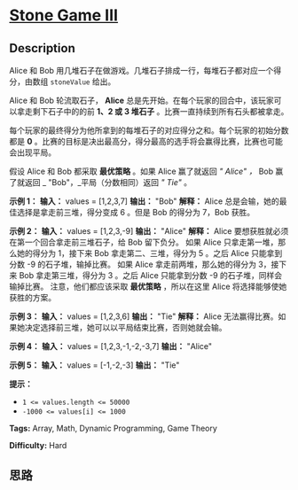 # [Stone Game III][title]

## Description

Alice 和 Bob 用几堆石子在做游戏。几堆石子排成一行，每堆石子都对应一个得分，由数组 `stoneValue` 给出。

Alice 和 Bob 轮流取石子， **Alice** 总是先开始。在每个玩家的回合中，该玩家可以拿走剩下石子中的的前 **1、2 或 3 堆石子**
。比赛一直持续到所有石头都被拿走。

每个玩家的最终得分为他所拿到的每堆石子的对应得分之和。每个玩家的初始分数都是 **0**
。比赛的目标是决出最高分，得分最高的选手将会赢得比赛，比赛也可能会出现平局。

假设 Alice 和 Bob 都采取 **最优策略** 。如果 Alice 赢了就返回 _" Alice"_ _，_ Bob 赢了就返回 _
"Bob"，_平局（分数相同）返回 _" Tie"_ 。



**示例 1：**
            **输入：** values = [1,2,3,7]    **输出：** "Bob"    **解释：** Alice 总是会输，她的最佳选择是拿走前三堆，得分变成 6 。但是 Bob 的得分为 7，Bob 获胜。    

**示例 2：**
            **输入：** values = [1,2,3,-9]    **输出：** "Alice"    **解释：** Alice 要想获胜就必须在第一个回合拿走前三堆石子，给 Bob 留下负分。    如果 Alice 只拿走第一堆，那么她的得分为 1，接下来 Bob 拿走第二、三堆，得分为 5 。之后 Alice 只能拿到分数 -9 的石子堆，输掉比赛。    如果 Alice 拿走前两堆，那么她的得分为 3，接下来 Bob 拿走第三堆，得分为 3 。之后 Alice 只能拿到分数 -9 的石子堆，同样会输掉比赛。    注意，他们都应该采取 **最优策略** ，所以在这里 Alice 将选择能够使她获胜的方案。

**示例 3：**
            **输入：** values = [1,2,3,6]    **输出：** "Tie"    **解释：** Alice 无法赢得比赛。如果她决定选择前三堆，她可以以平局结束比赛，否则她就会输。    

**示例 4：**
            **输入：** values = [1,2,3,-1,-2,-3,7]    **输出：** "Alice"    

**示例 5：**
            **输入：** values = [-1,-2,-3]    **输出：** "Tie"    



**提示：**

  * `1 <= values.length <= 50000`
  * `-1000 <= values[i] <= 1000`


**Tags:** Array, Math, Dynamic Programming, Game Theory

**Difficulty:** Hard

## 思路

[title]: https://leetcode-cn.com/problems/stone-game-iii
